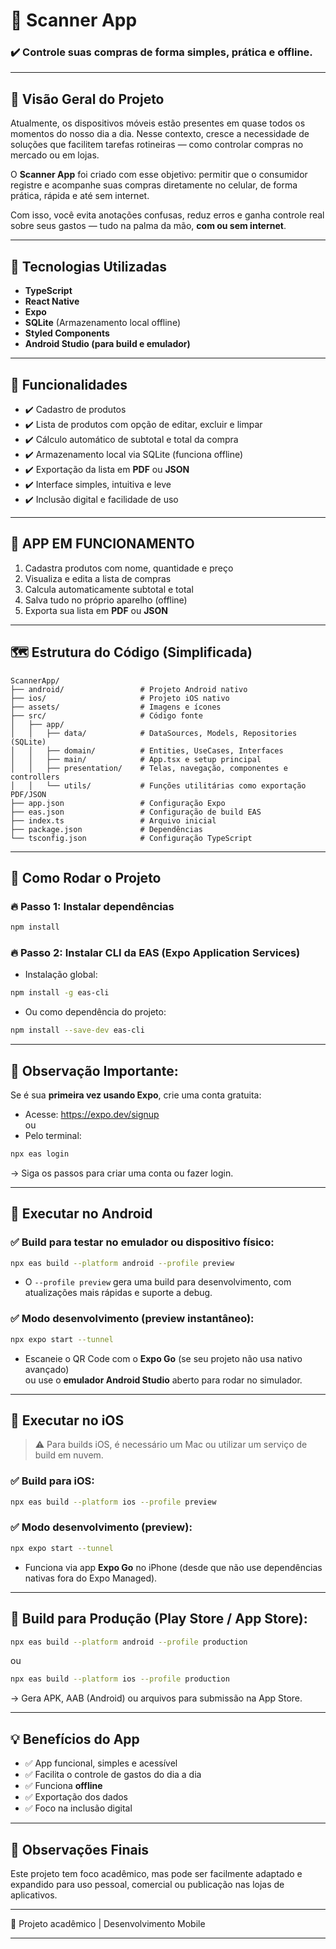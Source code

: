# 📱 Scanner App

### ✔️ Controle suas compras de forma simples, prática e **offline**.

---

## 🚀 Visão Geral do Projeto

Atualmente, os dispositivos móveis estão presentes em quase todos os momentos do nosso dia a dia. Nesse contexto, cresce a necessidade de soluções que facilitem tarefas rotineiras — como controlar compras no mercado ou em lojas.

O **Scanner App** foi criado com esse objetivo: permitir que o consumidor registre e acompanhe suas compras diretamente no celular, de forma prática, rápida e até sem internet.

Com isso, você evita anotações confusas, reduz erros e ganha controle real sobre seus gastos — tudo na palma da mão, **com ou sem internet**.

---

## 🔧 Tecnologias Utilizadas

- **TypeScript**
- **React Native**
- **Expo**
- **SQLite** (Armazenamento local offline)
- **Styled Components**
- **Android Studio (para build e emulador)**

---

## 🎯 Funcionalidades

- ✔️ Cadastro de produtos
- ✔️ Lista de produtos com opção de editar, excluir e limpar
- ✔️ Cálculo automático de subtotal e total da compra
- ✔️ Armazenamento local via SQLite (funciona offline)
- ✔️ Exportação da lista em **PDF** ou **JSON**
- ✔️ Interface simples, intuitiva e leve
- ✔️ Inclusão digital e facilidade de uso

---

## 📸 APP EM FUNCIONAMENTO

1. Cadastra produtos com nome, quantidade e preço
2. Visualiza e edita a lista de compras
3. Calcula automaticamente subtotal e total
4. Salva tudo no próprio aparelho (offline)
5. Exporta sua lista em **PDF** ou **JSON**

---

## 🗺️ Estrutura do Código (Simplificada)

```
ScannerApp/
├── android/                 # Projeto Android nativo
├── ios/                     # Projeto iOS nativo
├── assets/                  # Imagens e ícones
├── src/                     # Código fonte
│   ├── app/
│   │   ├── data/            # DataSources, Models, Repositories (SQLite)
│   │   ├── domain/          # Entities, UseCases, Interfaces
│   │   ├── main/            # App.tsx e setup principal
│   │   ├── presentation/    # Telas, navegação, componentes e controllers
│   │   └── utils/           # Funções utilitárias como exportação PDF/JSON
├── app.json                 # Configuração Expo
├── eas.json                 # Configuração de build EAS
├── index.ts                 # Arquivo inicial
├── package.json             # Dependências
└── tsconfig.json            # Configuração TypeScript
```

---

## 📲 Como Rodar o Projeto

### 🔥 Passo 1: Instalar dependências
```bash
npm install
```

### 🔥 Passo 2: Instalar CLI da EAS (Expo Application Services)
- Instalação global:
```bash
npm install -g eas-cli
```
- Ou como dependência do projeto:
```bash
npm install --save-dev eas-cli
```

---

## 🧠 Observação Importante:
Se é sua **primeira vez usando Expo**, crie uma conta gratuita:

- Acesse: https://expo.dev/signup  
ou  
- Pelo terminal:
```bash
npx eas login
```
→ Siga os passos para criar uma conta ou fazer login.

---

## 🚀 Executar no Android

### ✅ Build para testar no emulador ou dispositivo físico:
```bash
npx eas build --platform android --profile preview
```
- O `--profile preview` gera uma build para desenvolvimento, com atualizações mais rápidas e suporte a debug.

### ✅ Modo desenvolvimento (preview instantâneo):
```bash
npx expo start --tunnel
```
- Escaneie o QR Code com o **Expo Go** (se seu projeto não usa nativo avançado)  
ou use o **emulador Android Studio** aberto para rodar no simulador.

---

## 🚀 Executar no iOS

> ⚠️ Para builds iOS, é necessário um Mac ou utilizar um serviço de build em nuvem.

### ✅ Build para iOS:
```bash
npx eas build --platform ios --profile preview
```

### ✅ Modo desenvolvimento (preview):
```bash
npx expo start --tunnel
```
- Funciona via app **Expo Go** no iPhone (desde que não use dependências nativas fora do Expo Managed).

---

## 🚀 Build para Produção (Play Store / App Store):
```bash
npx eas build --platform android --profile production
```
ou
```bash
npx eas build --platform ios --profile production
```
→ Gera APK, AAB (Android) ou arquivos para submissão na App Store.

---

## 💡 Benefícios do App

- ✅ App funcional, simples e acessível
- ✅ Facilita o controle de gastos do dia a dia
- ✅ Funciona **offline**
- ✅ Exportação dos dados
- ✅ Foco na inclusão digital

---

## 🧠 Observações Finais

Este projeto tem foco acadêmico, mas pode ser facilmente adaptado e expandido para uso pessoal, comercial ou publicação nas lojas de aplicativos.

---
 
🚀 Projeto acadêmico | Desenvolvimento Mobile  

---
